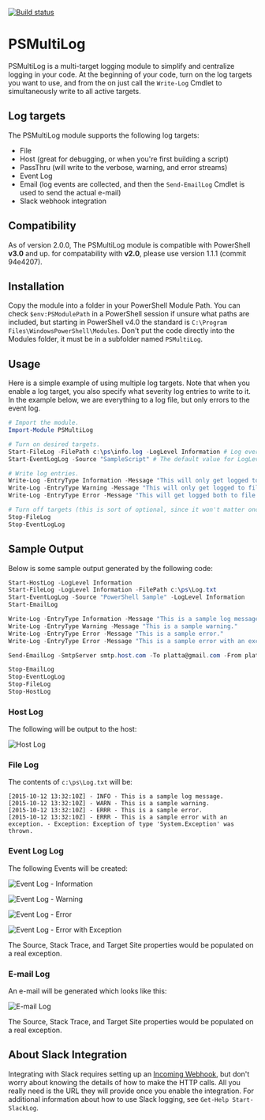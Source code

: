 [![Build status](https://ci.appveyor.com/api/projects/status/eenv9fp141byaube?svg=true)](https://ci.appveyor.com/project/AdamPlatt/psmultilog)

# PSMultiLog
PSMultiLog is a multi-target logging module to simplify and centralize logging in your code. At the beginning of your code, turn on the log targets you want to use, and from the on just call the `Write-Log` Cmdlet to simultaneously write to all active targets.

## Log targets
The PSMultiLog module supports the following log targets:

- File
- Host (great for debugging, or when you're first building a script)
- PassThru (will write to the verbose, warning, and error streams)
- Event Log
- Email (log events are collected, and then the `Send-EmailLog` Cmdlet is used to send the actual e-mail)
- Slack webhook integration

## Compatibility
As of version 2.0.0, The PSMultiLog module is compatible with PowerShell __v3.0__ and up. for compatability with __v2.0__, please use version 1.1.1 (commit 94e4207).

## Installation
Copy the module into a folder in your PowerShell Module Path. You can check `$env:PSModulePath` in a PowerShell session if unsure what paths are included, but starting in PowerShell v4.0 the standard is `C:\Program Files\WindowsPowerShell\Modules`. Don't put the code directly into the Modules folder, it must be in a subfolder named `PSMultiLog`.

## Usage
Here is a simple example of using multiple log targets. Note that when you enable a log target, you also specify what severity log entries to write to it. In the example below, we are everything to a log file, but only errors to the event log.

```powershell
# Import the module.
Import-Module PSMultiLog

# Turn on desired targets.
Start-FileLog -FilePath c:\ps\info.log -LogLevel Information # Log everything.
Start-EventLogLog -Source "SampleScript" # The default value for LogLevel is "Error".

# Write log entries.
Write-Log -EntryType Information -Message "This will only get logged to file."
Write-Log -EntryType Warning -Message "This will only get logged to file."
Write-Log -EntryType Error -Message "This will get logged both to file and to the Event Log."

# Turn off targets (this is sort of optional, since it won't matter once the script exits).
Stop-FileLog
Stop-EventLogLog
```

## Sample Output

Below is some sample output generated by the following code:

```powershell
Start-HostLog -LogLevel Information
Start-FileLog -LogLevel Information -FilePath c:\ps\Log.txt
Start-EventLogLog -Source "PowerShell Sample" -LogLevel Information
Start-EmailLog

Write-Log -EntryType Information -Message "This is a sample log message."
Write-Log -EntryType Warning -Message "This is a sample warning."
Write-Log -EntryType Error -Message "This is a sample error."
Write-Log -EntryType Error -Message "This is a sample error with an exception." -Exception (New-Object -TypeName Exception)

Send-EmailLog -SmtpServer smtp.host.com -To platta@gmail.com -From platta@gmail.com -Subject "Sample Log" -Message "This is a sample log." -LogLevel Information

Stop-EmailLog
Stop-EventLogLog
Stop-FileLog
Stop-HostLog
```

### Host Log

The following will be output to the host:

![Host Log](https://cloud.githubusercontent.com/assets/946913/10434414/554666e6-70e7-11e5-99f4-601ab9218a02.PNG)

### File Log

The contents of `c:\ps\Log.txt` will be:

```
[2015-10-12 13:32:10Z] - INFO - This is a sample log message.
[2015-10-12 13:32:10Z] - WARN - This is a sample warning.
[2015-10-12 13:32:10Z] - ERRR - This is a sample error.
[2015-10-12 13:32:10Z] - ERRR - This is a sample error with an exception. - Exception: Exception of type 'System.Exception' was thrown.
```

### Event Log Log

The following Events will be created:

![Event Log - Information](https://cloud.githubusercontent.com/assets/946913/10434412/55451840-70e7-11e5-863e-de06a39ae24d.PNG)

![Event Log - Warning](https://cloud.githubusercontent.com/assets/946913/10434413/55458ba4-70e7-11e5-9612-59a5e9c573c6.PNG)

![Event Log - Error](https://cloud.githubusercontent.com/assets/946913/10434411/55444140-70e7-11e5-8dc8-a104ec2f09a4.PNG)

![Event Log - Error with Exception](https://cloud.githubusercontent.com/assets/946913/10434410/5542f72c-70e7-11e5-8473-79cc6048d7f4.PNG)

The Source, Stack Trace, and Target Site properties would be populated on a real exception.

### E-mail Log

An e-mail will be generated which looks like this:

![E-mail Log](https://cloud.githubusercontent.com/assets/946913/10434409/5542458e-70e7-11e5-97a7-bdf6d114d179.PNG)

The Source, Stack Trace, and Target Site properties would be populated on a real exception.

## About Slack Integration

Integrating with Slack requires setting up an [Incoming Webhook](https://api.slack.com/incoming-webhooks), but don't worry about knowing the details of how to make the HTTP calls. All you really need is the URL they will provide once you enable the integration. For additional information about how to use Slack logging, see `Get-Help Start-SlackLog`.
